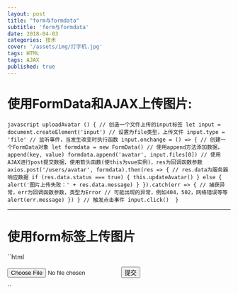 ```yaml
---
layout: post
title: "form与formdata"
subtitle: 'form与formdata'
date: 2018-04-03
categories: 技术
cover: '/assets/img/打字机.jpg'
tags: HTML
tags: AJAX
published: true
---
```



# 使用FormData和AJAX上传图片:

``javascript
uploadAvatar () {
  // 创造一个文件上传的input标签
  let input = document.createElement('input')
  // 设置为file类型，上传文件
  input.type = 'file'
   // 监听事件，当发生改变时执行函数
  input.onchange = () => {
    // 创建一个FormData对象
    let formdata = new FormData()
    // 使用append方法添加数据，append(key, value)
    formdata.append('avatar', input.files[0])
    // 使用AJAX进行post提交数据，使用箭头函数(使this为vue实例)，res为回调函数参数
    axios.post('/users/avatar', formdata).then(res => {
      // res.data为服务器响应数据
      if (res.data.status === true) {
        this.updateAvatar()
      } else {
        alert('图片上传失败：' + res.data.message)
      }
    }).catch(err => { // 捕获异常，err为回调函数参数，类型为Error
      // 可能出现的异常，例如404，502，网络错误等等
      alert(err.message)
    })
  }
  // 触发点击事件
  input.click() 
}
``

---

# 使用form标签上传图片

``html
<form action="http://localhost:3000/users/avatar" method="POST" enctype="multipart/form-data">
    <input type="file" name="avatar">
    <button type="submit">提交</button>
</form>
``
